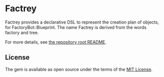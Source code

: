 # Factrey

Factrey provides a declarative DSL to represent the creation plan of objects, for FactoryBot::Blueprint.
The name Factrey is derived from the words factory and tree.

For more details, see [the repository root README](/README.md).

## License

The gem is available as open source under the terms of the [MIT License](https://opensource.org/licenses/MIT).

